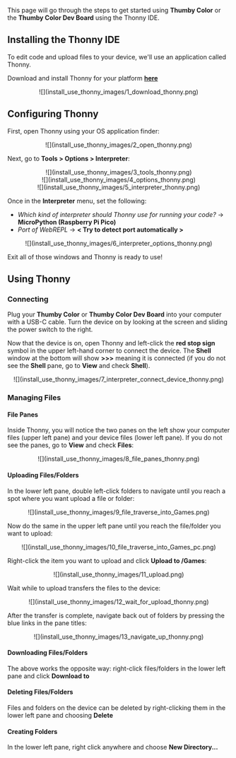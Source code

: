 This page will go through the steps to get started using **Thumby Color** or the **Thumby Color Dev Board** using the Thonny IDE.


## **Installing the Thonny IDE**
To edit code and upload files to your device, we'll use an application called Thonny.

Download and install Thonny for your platform <a href="https://thonny.org/" target="_blank" alt="View the RP2040 Arduino board package source">**here**</a> 

<center>
![](install_use_thonny_images/1_download_thonny.png)
</center>


## **Configuring Thonny**
First, open Thonny using your OS application finder:

<center>
![](install_use_thonny_images/2_open_thonny.png)
</center>

Next, go to **Tools > Options > Interpreter**:

<center>
![](install_use_thonny_images/3_tools_thonny.png)
</center>
<center>
![](install_use_thonny_images/4_options_thonny.png)
</center>
<center>
![](install_use_thonny_images/5_interpreter_thonny.png)
</center>

Once in the **Interpreter** menu, set the following:

* _Which kind of interpreter should Thonny use for running your code?_ -> **MicroPython (Raspberry Pi Pico)**
* _Port of WebREPL_ -> **< Try to detect port automatically >**
<center>
![](install_use_thonny_images/6_interpreter_options_thonny.png)
</center>

Exit all of those windows and Thonny is ready to use!


## **Using Thonny**
### Connecting
Plug your **Thumby Color** or **Thumby Color Dev Board** into your computer with a USB-C cable. Turn the device on by looking at the screen and sliding the power switch to the right.

Now that the device is on, open Thonny and left-click the **red stop sign** symbol in the upper left-hand corner to connect the device. The **Shell** window at the bottom will show **>>>** meaning it is connected (if you do not see the **Shell** pane, go to **View** and check **Shell**).
<center>
![](install_use_thonny_images/7_interpreter_connect_device_thonny.png)
</center>


### Managing Files
#### File Panes
Inside Thonny, you will notice the two panes on the left show your computer files (upper left pane) and your device files (lower left pane). If you do not see the panes, go to **View** and check **Files**:

<center>
![](install_use_thonny_images/8_file_panes_thonny.png)
</center>

#### Uploading Files/Folders
In the lower left pane, double left-click folders to navigate until you reach a spot where you want upload a file or folder:
<center>
![](install_use_thonny_images/9_file_traverse_into_Games.png)
</center>

Now do the same in the upper left pane until you reach the file/folder you want to upload:
<center>
![](install_use_thonny_images/10_file_traverse_into_Games_pc.png)
</center>

Right-click the item you want to upload and click **Upload to /Games**:
<center>
![](install_use_thonny_images/11_upload.png)
</center>

Wait while to upload transfers the files to the device:
<center>
![](install_use_thonny_images/12_wait_for_upload_thonny.png)
</center>

After the transfer is complete, navigate back out of folders by pressing the blue links in the pane titles:
<center>
![](install_use_thonny_images/13_navigate_up_thonny.png)
</center>

#### Downloading Files/Folders
The above works the opposite way: right-click files/folders in the lower left pane and click **Download to**

#### Deleting Files/Folders
Files and folders on the device can be deleted by right-clicking them in the lower left pane and choosing **Delete**

#### Creating Folders
In the lower left pane, right click anywhere and choose **New Directory...**